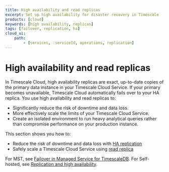 ```yaml
---
title: High availability and read replicas
excerpt: Set up high availability for disaster recovery in Timescale
products: [cloud]
keywords: [high availability, replicas]
tags: [failover, replication, ha]
cloud_ui:
    path:
        - [services, :serviceId, operations, replication]
---
```


# High availability and read replicas

In Timescale Cloud, high availability replicas are exact, up-to-date copies of the primary data instance in 
your Timescale Cloud Service. If your primary becomes unavailable, Timescale Cloud automatically 
fails over to your HA replica. You use high availability and read replicas to:

- Significantly reduce the risk of downtime and data loss.
- More effectively scale the limits of your Timescale Cloud Service.
- Create an isolated environment to run heavy analytical queries rather than compromise performance on your production 
  instance.

This section shows you how to:

* Reduce the risk of downtime and data loss with [HA replication][ha-replica]
* Safely scale a Timescale Cloud Service using [read replica][read-replica]


For MST, see [Failover in Managed Service for TimescaleDB][mst-failover]. 
For Self-hosted, see [Replication and high availability][self-hosted-ha].

[ha-replica]: /use-timescale/:currentVersion:/ha-replicas/high-availability/
[read-replica]: /use-timescale/:currentVersion:/ha-replicas/read-scaling/
[mst-failover]: /mst/:currentVersion:/failover/
[self-hosted-ha]: /self-hosted/:currentVersion:/replication-and-ha/
